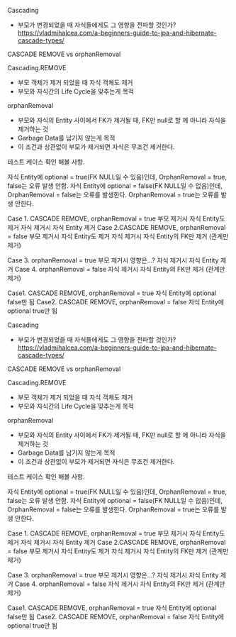 
Cascading
- 부모가 변경되었을 때 자식들에게도 그 영향을 전파할 것인가?
https://vladmihalcea.com/a-beginners-guide-to-jpa-and-hibernate-cascade-types/

CASCADE REMOVE vs orphanRemoval

Cascading.REMOVE
- 부모 객체가 제거 되었을 때 자식 객체도 제거
- 부모와 자식간의 Life Cycle을 맞추는게 목적

orphanRemoval
- 부모와 자식의 Entity 사이에서 FK가 제거될 때, FK만 null로 할 께 아니라 자식을 제거하는 것
- Garbage Data를 남기지 않는게 목적
- 이 조건과 상관없이 부모가 제거되면 자식은 무조건 제거한다.

테스트 케이스 확인 해볼 사항.

자식 Entity에 optional = true(FK NULL일 수 있음)인데, 
OrphanRemoval = true, false는 오류 발생 안함.
자식 Entity에 optional = false(FK NULL일 수 없음)인데, 
OrphanRemoval = false는 오류를 발생한다.
OrphanRemoval = true는 오류를 발생 안한다.

Case 1. CASCADE REMOVE, orphanRemoval = true
부모 제거시 자식 Entity도 제거
자식 제거시 자식 Entity 제거
Case 2.CASCADE REMOVE, orphanRemoval = false
부모 제거시 자식 Entity도 제거
자식 제거시 자식 Entity의 FK만 제거 (관계만 제거)

Case 3. orphanRemoval = true
부모 제거시 영향은...?
자식 제거시 자식 Entity 제거
Case 4. orphanRemoval = false 
자식 제거시 자식 Entity의 FK만 제거 (관계만 제거)

Case1. CASCADE REMOVE, orphanRemoval = true
자식 Entity에 optional false만 됨
Case2. CASCADE REMOVE, orphanRemoval = false
자식 Entity에 optional true만 됨



Cascading
- 부모가 변경되었을 때 자식들에게도 그 영향을 전파할 것인가?
https://vladmihalcea.com/a-beginners-guide-to-jpa-and-hibernate-cascade-types/

CASCADE REMOVE vs orphanRemoval

Cascading.REMOVE
- 부모 객체가 제거 되었을 때 자식 객체도 제거
- 부모와 자식간의 Life Cycle을 맞추는게 목적

orphanRemoval
- 부모와 자식의 Entity 사이에서 FK가 제거될 때, FK만 null로 할 께 아니라 자식을 제거하는 것
- Garbage Data를 남기지 않는게 목적
- 이 조건과 상관없이 부모가 제거되면 자식은 무조건 제거한다.

테스트 케이스 확인 해볼 사항.

자식 Entity에 optional = true(FK NULL일 수 있음)인데, 
OrphanRemoval = true, false는 오류 발생 안함.
자식 Entity에 optional = false(FK NULL일 수 없음)인데, 
OrphanRemoval = false는 오류를 발생한다.
OrphanRemoval = true는 오류를 발생 안한다.

Case 1. CASCADE REMOVE, orphanRemoval = true
부모 제거시 자식 Entity도 제거
자식 제거시 자식 Entity 제거
Case 2.CASCADE REMOVE, orphanRemoval = false
부모 제거시 자식 Entity도 제거
자식 제거시 자식 Entity의 FK만 제거 (관계만 제거)

Case 3. orphanRemoval = true
부모 제거시 영향은...?
자식 제거시 자식 Entity 제거
Case 4. orphanRemoval = false 
자식 제거시 자식 Entity의 FK만 제거 (관계만 제거)

Case1. CASCADE REMOVE, orphanRemoval = true
자식 Entity에 optional false만 됨
Case2. CASCADE REMOVE, orphanRemoval = false
자식 Entity에 optional true만 됨


